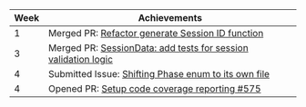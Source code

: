 | Week | Achievements                                                                                                      |
| ---- | ----------------------------------------------------------------------------------------------------------------- |
| 1    | Merged PR: [Refactor generate Session ID function](https://github.com/CATcher-org/CATcher/pull/536)               |
| 3    | Merged PR: [SessionData: add tests for session validation logic](https://github.com/CATcher-org/CATcher/pull/566) |
| 4    | Submitted Issue: [Shifting Phase enum to its own file](https://github.com/CATcher-org/CATcher/issues/573)         |
| 4    | Opened PR: [Setup code coverage reporting #575](https://github.com/CATcher-org/CATcher/pull/575)                  |

